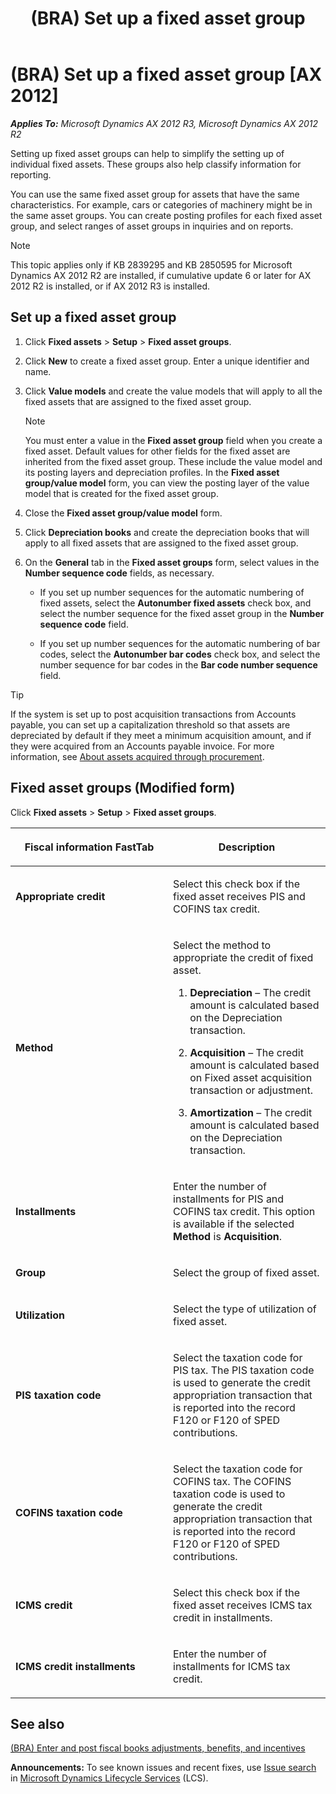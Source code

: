 ﻿---
title: (BRA) Set up a fixed asset group
TOCTitle: (BRA) Set up a fixed asset group
ms:assetid: b9d05a78-a854-4a7d-8f1c-718ba990f63c
ms:mtpsurl: https://technet.microsoft.com/en-us/library/Dn305882(v=AX.60)
ms:contentKeyID: 54912984
ms.date: 07/06/2015
mtps_version: v=AX.60
f1_keywords:
- Forms.AssetGroup
- MsDynAx060.Forms.AssetGroup
---

# (BRA) Set up a fixed asset group [AX 2012]


_**Applies To:** Microsoft Dynamics AX 2012 R3, Microsoft Dynamics AX 2012 R2_

Setting up fixed asset groups can help to simplify the setting up of individual fixed assets. These groups also help classify information for reporting.

You can use the same fixed asset group for assets that have the same characteristics. For example, cars or categories of machinery might be in the same asset groups. You can create posting profiles for each fixed asset group, and select ranges of asset groups in inquiries and on reports.


> [!NOTE]
> <P>This topic applies only if KB 2839295 and KB 2850595 for Microsoft Dynamics AX 2012 R2 are installed, if cumulative update 6 or later for AX 2012 R2 is installed, or if AX 2012 R3 is installed.</P>



## Set up a fixed asset group

1.  Click **Fixed assets** \> **Setup** \> **Fixed asset groups**.

2.  Click **New** to create a fixed asset group. Enter a unique identifier and name.

3.  Click **Value models** and create the value models that will apply to all the fixed assets that are assigned to the fixed asset group.
    

    > [!NOTE]
    > <P>You must enter a value in the <STRONG>Fixed asset group</STRONG> field when you create a fixed asset. Default values for other fields for the fixed asset are inherited from the fixed asset group. These include the value model and its posting layers and depreciation profiles. In the <STRONG>Fixed asset group/value model</STRONG> form, you can view the posting layer of the value model that is created for the fixed asset group.</P>



4.  Close the **Fixed asset group/value model** form.

5.  Click **Depreciation books** and create the depreciation books that will apply to all fixed assets that are assigned to the fixed asset group.

6.  On the **General** tab in the **Fixed asset groups** form, select values in the **Number sequence code** fields, as necessary.
    
      - If you set up number sequences for the automatic numbering of fixed assets, select the **Autonumber fixed assets** check box, and select the number sequence for the fixed asset group in the **Number sequence code** field.
    
      - If you set up number sequences for the automatic numbering of bar codes, select the **Autonumber bar codes** check box, and select the number sequence for bar codes in the **Bar code number sequence** field.


> [!TIP]
> <P>If the system is set up to post acquisition transactions from Accounts payable, you can set up a capitalization threshold so that assets are depreciated by default if they meet a minimum acquisition amount, and if they were acquired from an Accounts payable invoice. For more information, see <A href="about-assets-acquired-through-procurement.md">About assets acquired through procurement</A>.</P>



## Fixed asset groups (Modified form)

Click **Fixed assets** \> **Setup** \> **Fixed asset groups**.

<table>
<colgroup>
<col style="width: 50%" />
<col style="width: 50%" />
</colgroup>
<thead>
<tr class="header">
<th><p>Fiscal information FastTab</p></th>
<th><p>Description</p></th>
</tr>
</thead>
<tbody>
<tr class="odd">
<td><p><strong>Appropriate credit</strong></p></td>
<td><p>Select this check box if the fixed asset receives PIS and COFINS tax credit.</p></td>
</tr>
<tr class="even">
<td><p><strong>Method</strong></p></td>
<td><p>Select the method to appropriate the credit of fixed asset.</p>
<ol>
<li><p><strong>Depreciation</strong> – The credit amount is calculated based on the Depreciation transaction.</p></li>
<li><p><strong>Acquisition</strong> – The credit amount is calculated based on Fixed asset acquisition transaction or adjustment.</p></li>
<li><p><strong>Amortization</strong> – The credit amount is calculated based on the Depreciation transaction.</p></li>
</ol></td>
</tr>
<tr class="odd">
<td><p><strong>Installments</strong></p></td>
<td><p>Enter the number of installments for PIS and COFINS tax credit. This option is available if the selected <strong>Method</strong> is <strong>Acquisition</strong>.</p></td>
</tr>
<tr class="even">
<td><p><strong>Group</strong></p></td>
<td><p>Select the group of fixed asset.</p></td>
</tr>
<tr class="odd">
<td><p><strong>Utilization</strong></p></td>
<td><p>Select the type of utilization of fixed asset.</p></td>
</tr>
<tr class="even">
<td><p><strong>PIS taxation code</strong></p></td>
<td><p>Select the taxation code for PIS tax. The PIS taxation code is used to generate the credit appropriation transaction that is reported into the record F120 or F120 of SPED contributions.</p></td>
</tr>
<tr class="odd">
<td><p><strong>COFINS taxation code</strong></p></td>
<td><p>Select the taxation code for COFINS tax. The COFINS taxation code is used to generate the credit appropriation transaction that is reported into the record F120 or F120 of SPED contributions.</p></td>
</tr>
<tr class="even">
<td><p><strong>ICMS credit</strong></p></td>
<td><p>Select this check box if the fixed asset receives ICMS tax credit in installments.</p></td>
</tr>
<tr class="odd">
<td><p><strong>ICMS credit installments</strong></p></td>
<td><p>Enter the number of installments for ICMS tax credit.</p></td>
</tr>
</tbody>
</table>


## See also

[(BRA) Enter and post fiscal books adjustments, benefits, and incentives](bra-enter-and-post-fiscal-books-adjustments-benefits-and-incentives.md)

  
**Announcements:** To see known issues and recent fixes, use [Issue search](http://go.microsoft.com/fwlink/?linkid=389258) in [Microsoft Dynamics Lifecycle Services](http://go.microsoft.com/fwlink/?linkid=306505) (LCS).


